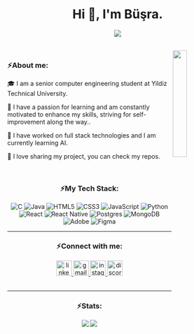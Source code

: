 <h1 align="center">Hi 👋, I'm Büşra.</h1>

<p align="center">
<img src="https://user-images.githubusercontent.com/114018504/218095951-ca8b61a3-b933-4997-90dd-07b4b4518e8b.gif" />
</p>

<br>
 <img src="https://user-images.githubusercontent.com/114018504/218108961-27d221e6-6028-4a37-873b-619ed8b7f0fd.png" width="25%" align="right" />


<h3 align="left">⚡About me: </h3>
<div align = "left">
 <p >🎓 I am a senior computer engineering student at Yildiz Technical University. </p>
 <p >🌱 I have a passion for learning and am constantly motivated to enhance my skills, striving for self-improvement along the way.. </p>
 <p >🔆 I have worked on full stack technologies and I am currently learning AI. </p>
 <p >📄 I love sharing my project, you can check my repos.</p>

</div>


<br>
<h3 align="center">⚡My Tech Stack: </h3>


<div align="center">

![C](https://img.shields.io/badge/c-%2300599C.svg?style=flat&logo=c&logoColor=white) ![Java](https://img.shields.io/badge/java-%23ED8B00.svg?style=flat&logo=openjdk&logoColor=white) ![HTML5](https://img.shields.io/badge/html5-%23E34F26.svg?style=flat&logo=html5&logoColor=white) ![CSS3](https://img.shields.io/badge/css3-%231572B6.svg?style=flat&logo=css3&logoColor=white) ![JavaScript](https://img.shields.io/badge/javascript-%23323330.svg?style=flat&logo=javascript&logoColor=%23F7DF1E) ![Python](https://img.shields.io/badge/python-3670A0?style=flat&logo=python&logoColor=ffdd54) ![React](https://img.shields.io/badge/react-%2320232a.svg?style=flat&logo=react&logoColor=%2361DAFB) ![React Native](https://img.shields.io/badge/react_native-%2320232a.svg?style=flat&logo=react&logoColor=%2361DAFB) ![Postgres](https://img.shields.io/badge/postgres-%23316192.svg?style=flat&logo=postgresql&logoColor=white) ![MongoDB](https://img.shields.io/badge/MongoDB-%234ea94b.svg?style=flat&logo=mongodb&logoColor=white) ![Adobe](https://img.shields.io/badge/adobe-%23FF0000.svg?style=flat&logo=adobe&logoColor=white) ![Figma](https://img.shields.io/badge/figma-%23F24E1E.svg?style=flat&logo=figma&logoColor=white)


</div>
<hr/>

<h3 align="center">⚡Connect with me:</h3>
<div align="center">
  <a href="https://www.linkedin.com/in/busramedinegural/" target="_blank">
    <img src="https://img.shields.io/static/v1?message=LinkedIn&logo=linkedin&label=&color=0077B5&logoColor=white&labelColor=&style=for-the-badge" height="35" alt="linkedin logo"  />
  </a>
  <a href="mailto:busramgural@gmail.com" target="_blank">
    <img src="https://img.shields.io/static/v1?message=Gmail&logo=gmail&label=&color=D14836&logoColor=white&labelColor=&style=for-the-badge" height="35" alt="gmail logo"  />
  </a>
  <a href="https://www.instagram.com/busraguralx/" target="_blank">
    <img src="https://img.shields.io/static/v1?message=Instagram&logo=instagram&label=&color=E4405F&logoColor=white&labelColor=&style=for-the-badge" height="35" alt="instagram logo"  />
  </a href="https://discordapp.com/users/753181436047130654" target= "_blank">
  <img src="https://img.shields.io/static/v1?message=Discord&logo=discord&label=&color=7289DA&logoColor=white&labelColor=&style=for-the-badge" height="35" alt="discord logo"  />
</div>

<br>
<hr/>
<h3 align="center">⚡Stats:</h3>

<div align="center" >
 
![](https://github-readme-stats.vercel.app/api?username=busragural&theme=nightowl&hide_border=true&include_all_commits=true&count_private=false)
![](https://github-readme-streak-stats.herokuapp.com/?user=busragural&theme=nightowl&hide_border=true) 
</div>

